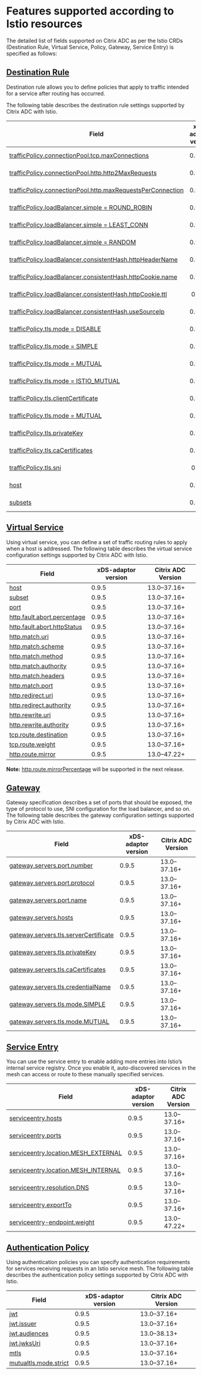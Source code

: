 # Features supported according to Istio resources

The detailed list of fields supported on Citrix ADC as per the Istio CRDs (Destination Rule, Virtual Service, Policy, Gateway, Service Entry) is specified as follows:

## [Destination Rule](https://istio.io/latest/docs/reference/config/networking/destination-rule/)

Destination rule allows you to define policies that apply to traffic intended for a service after routing has occurred.

The following table describes the destination rule settings supported by Citrix ADC with Istio.

| Field                                                      | xDS-adaptor version| Citrix ADC Version |
|------------------------------------------------------------|---------------|-----------------------|
| [trafficPolicy.connectionPool.tcp.maxConnections](https://istio.io/docs/reference/config/networking/v1alpha3/destination-rule/#ConnectionPoolSettings-TCPSettings)          | 0.9.5 | 13.0–37.16+  |
| [trafficPolicy.connectionPool.http.http2MaxRequests](https://istio.io/docs/reference/config/networking/v1alpha3/destination-rule/#ConnectionPoolSettings-HTTPSettings)       | 0.9.5 | 13.0–37.16+ | 
| [trafficPolicy.connectionPool.http.maxRequestsPerConnection](https://istio.io/docs/reference/config/networking/v1alpha3/destination-rule/#ConnectionPoolSettings-HTTPSettings) | 0.9.5 | 13.0–37.16+  |
| [trafficPolicy.loadBalancer.simple = ROUND_ROBIN](https://istio.io/latest/docs/reference/config/networking/destination-rule/#LoadBalancerSettings-SimpleLB)           | 0.9.5 | 13.0–37.16+  | 
| [trafficPolicy.loadBalancer.simple = LEAST_CONN](https://istio.io/latest/docs/reference/config/networking/destination-rule/#LoadBalancerSettings-SimpleLB)          | 0.9.5                     | 13.0–37.16+  | 
| [trafficPolicy.loadBalancer.simple = RANDOM](https://istio.io/latest/docs/reference/config/networking/destination-rule/#LoadBalancerSettings-SimpleLB)               | 0.9.5          | 13.0–37.16+  | 
| [trafficPolicy.loadBalancer.consistentHash.httpHeaderName](https://istio.io/latest/docs/reference/config/networking/destination-rule/#LoadBalancerSettings-ConsistentHashLB)  | 0.9.5  | 13.0–37.16+  | 
| [trafficPolicy.loadBalancer.consistentHash.httpCookie.name](https://istio.io/latest/docs/reference/config/networking/destination-rule/#LoadBalancerSettings-ConsistentHashLB) | 0.9.5   | 13.0–37.16+  | 
| [trafficPolicy.loadBalancer.consistentHash.httpCookie.ttl](https://istio.io/latest/docs/reference/config/networking/destination-rule/#LoadBalancerSettings-ConsistentHashLB-HTTPCookie)   |  0.9.5 | 13.0–37.16+  | 
| [trafficPolicy.loadBalancer.consistentHash.useSourceIp](https://istio.io/latest/docs/reference/config/networking/destination-rule/#LoadBalancerSettings-ConsistentHashLB)      | 0.9.5     | 13.0–37.16+  | 
| [trafficPolicy.tls.mode = DISABLE](https://istio.io/docs/reference/config/networking/v1alpha3/destination-rule/#TLSSettings-TLSmode)                          | 0.9.5  | 13.0–37.16+  | 
| [trafficPolicy.tls.mode = SIMPLE](https://istio.io/docs/reference/config/networking/v1alpha3/destination-rule/#TLSSettings-TLSmode)                         | 0.9.5   | 13.0–37.16+  | 
| [trafficPolicy.tls.mode = MUTUAL](https://istio.io/docs/reference/config/networking/v1alpha3/destination-rule/#TLSSettings-TLSmode)                           | 0.9.5    | 13.0–37.16+  | 
| [trafficPolicy.tls.mode = ISTIO_MUTUAL](https://istio.io/docs/reference/config/networking/v1alpha3/destination-rule/#TLSSettings-TLSmode)                      | 0.9.5           | 13.0–37.16+  | 
| [trafficPolicy.tls.clientCertificate](https://istio.io/docs/reference/config/networking/v1alpha3/destination-rule/#TLSSettings)                         | 0.9.5          | 13.0–37.16+  | 
| [trafficPolicy.tls.mode = MUTUAL](https://istio.io/docs/reference/config/networking/v1alpha3/destination-rule/#TLSSettings-TLSmode)                                 | 0.9.5         | 13.0–37.16+ |
| [trafficPolicy.tls.privateKey](https://istio.io/docs/reference/config/networking/v1alpha3/destination-rule/#TLSSettings)                               | 0.9.5   | 13.0–37.16+  | 
| [trafficPolicy.tls.caCertificates](https://istio.io/docs/reference/config/networking/v1alpha3/destination-rule/#TLSSettings)                           | 0.9.5           | 13.0–37.16+  | 
| [trafficPolicy.tls.sni](https://istio.io/docs/reference/config/networking/v1alpha3/destination-rule/#TLSSettings)                                      |  0.9.5         | 13.0–37.16+  | 
| [host](https://istio.io/docs/reference/config/networking/v1alpha3/destination-rule/#DestinationRule) | 0.9.5         | 13.0–37.16+  | 
| [subsets](https://istio.io/docs/reference/config/networking/v1alpha3/destination-rule/#Subset)    | 0.9.5      | 13.0–37.16+  | 


## [Virtual Service](https://istio.io/latest/docs/reference/config/networking/virtual-service/)

Using virtual service, you can define a set of traffic routing rules to apply when a host is addressed.
The following table describes the virtual service configuration settings supported by Citrix ADC with Istio.

| Field                       | xDS-adaptor version | Citrix ADC Version |
|-----------------------------|---------------|---------------------------|
| [host](https://istio.io/docs/reference/config/networking/v1alpha3/virtual-service/#Destination)                      | 0.9.5         | 13.0–37.16+  | 
| [subset](https://istio.io/docs/reference/config/networking/v1alpha3/virtual-service/#Destination)                    | 0.9.5         | 13.0–37.16+  | 
| [port](https://istio.io/docs/reference/config/networking/v1alpha3/virtual-service/#Destination)                        | 0.9.5         | 13.0–37.16+  | 
| [http.fault.abort.percentage](https://istio.io/docs/reference/config/networking/v1alpha3/virtual-service/#HTTPFaultInjection-Abort) | 0.9.5         | 13.0–37.16+  | 
| [http.fault.abort.httpStatus](https://istio.io/docs/reference/config/networking/v1alpha3/virtual-service/#HTTPFaultInjection-Abort) | 0.9.5          | 13.0–37.16+  | 
| [http.match.uri](https://istio.io/docs/reference/config/networking/v1alpha3/virtual-service/#HTTPMatchRequest)             | 0.9.5                 | 13.0–37.16+  | 
| [http.match.scheme](https://istio.io/docs/reference/config/networking/v1alpha3/virtual-service/#HTTPMatchRequest)          | 0.9.5                  | 13.0–37.16+  | 
| [http.match.method](https://istio.io/docs/reference/config/networking/v1alpha3/virtual-service/#HTTPMatchRequest)          | 0.9.5                  | 13.0–37.16+  | 
| [http.match.authority](https://istio.io/docs/reference/config/networking/v1alpha3/virtual-service/#HTTPMatchRequest)        | 0.9.5                  | 13.0–37.16+  | 
| [http.match.headers](https://istio.io/docs/reference/config/networking/v1alpha3/virtual-service/#HTTPMatchRequest)          | 0.9.5                | 13.0–37.16+  | 
| [http.match.port](https://istio.io/docs/reference/config/networking/v1alpha3/virtual-service/#HTTPMatchRequest)            | 0.9.5                  |13.0–37.16+  | 
| [http.redirect.uri](https://istio.io/docs/reference/config/networking/v1alpha3/virtual-service/#HTTPRedirect)           | 0.9.5                     | 13.0–37.16+  | 
| [http.redirect.authority](https://istio.io/docs/reference/config/networking/v1alpha3/virtual-service/#HTTPRedirect)     | 0.9.5                   | 13.0–37.16+  | 
| [http.rewrite.uri](https://istio.io/docs/reference/config/networking/v1alpha3/virtual-service/#HTTPRewrite)          | 0.9.5              |13.0–37.16+  | 
| [http.rewrite.authority](https://istio.io/docs/reference/config/networking/v1alpha3/virtual-service/#HTTPRewrite)       | 0.9.5         | 13.0–37.16+  | 
| [tcp.route.destination](https://istio.io/docs/reference/config/networking/v1alpha3/virtual-service/#TCPRoute)         | 0.9.5         | 13.0–37.16+  | 
| [tcp.route.weight](https://istio.io/docs/reference/config/networking/v1alpha3/virtual-service/#TCPRoute)         | 0.9.5         | 13.0–37.16+  | 
| [http.route.mirror](https://istio.io/docs/reference/config/networking/virtual-service/#HTTPRoute) | 0.9.5 | 13.0–47.22+  | 

**Note:** [http.route.mirrorPercentage](https://istio.io/docs/reference/config/networking/virtual-service/#HTTPRoute) will be supported in the next release.


## [Gateway](https://istio.io/latest/docs/reference/config/networking/gateway/)

Gateway specification describes a set of ports that should be exposed, the type of protocol to use, SNI configuration for the load balancer, and so on. The following table describes the gateway configuration settings supported by Citrix ADC with Istio.

| Field                                 | xDS-adaptor version | Citrix ADC Version |
|---------------------------------------|---------------|-----------------------------|
| [gateway.servers.port.number](https://istio.io/docs/reference/config/networking/v1alpha3/gateway/#Port)          | 0.9.5         | 13.0–37.16+  | 
| [gateway.servers.port.protocol](https://istio.io/docs/reference/config/networking/v1alpha3/gateway/#Port)        | 0.9.5         | 13.0–37.16+  |
| [gateway.servers.port.name](https://istio.io/docs/reference/config/networking/v1alpha3/gateway/#Port)            | 0.9.5         | 13.0–37.16+  |
| [gateway.servers.hosts](https://istio.io/docs/reference/config/networking/v1alpha3/gateway/#Server)     | 0.9.5         |13.0–37.16+  | 
| [gateway.servers.tls.serverCertificate](https://istio.io/docs/reference/config/networking/v1alpha3/gateway/#Server-TLSOptions) | 0.9.5         | 13.0–37.16+  | 
| [gateway.servers.tls.privateKey](https://istio.io/docs/reference/config/networking/v1alpha3/gateway/#Server-TLSOptions)        | 0.9.5         | 13.0–37.16+  | 
| [gateway.servers.tls.caCertificates](https://istio.io/docs/reference/config/networking/v1alpha3/gateway/#Server-TLSOptions)    | 0.9.5         |13.0–37.16+  | 
| [gateway.servers.tls.credentialName](https://istio.io/docs/reference/config/networking/v1alpha3/gateway/#Server-TLSOptions)   | 0.9.5 |13.0–37.16+  | 
| [gateway.servers.tls.mode.SIMPLE](https://istio.io/docs/reference/config/networking/v1alpha3/gateway/#Server-TLSOptions-TLSmode)       | 0.9.5  | 13.0–37.16+  | 
| [gateway.servers.tls.mode.MUTUAL](https://istio.io/docs/reference/config/networking/v1alpha3/gateway/#Server-TLSOptions-TLSmode)  | 0.9.5        |13.0–37.16+  | 

## [Service Entry](https://istio.io/latest/docs/reference/config/networking/service-entry/)

You can use the service entry to enable adding more entries into Istio’s internal service registry. Once you enable it, auto-discovered services in the mesh can access or route to these manually specified services.

| Field                               | xDS-adaptor version |  Citrix ADC Version |
|-------------------------------------|-----------------------|--------------------- |
| [serviceentry.hosts](https://istio.io/docs/reference/config/networking/v1alpha3/service-entry/#ServiceEntry)                | 0.9.5         | 13.0–37.16+  | 
| [serviceentry.ports](https://istio.io/docs/reference/config/networking/v1alpha3/service-entry/#ServiceEntry)               | 0.9.5         | 13.0–37.16+  | 
| [serviceentry.location.MESH_EXTERNAL](https://istio.io/docs/reference/config/networking/v1alpha3/service-entry/#ServiceEntry-Location) | 0.9.5         |13.0–37.16+  | 
| [serviceentry.location.MESH_INTERNAL](https://istio.io/docs/reference/config/networking/v1alpha3/service-entry/#ServiceEntry-Location) | 0.9.5         |13.0–37.16+  | 
| [serviceentry.resolution.DNS](https://istio.io/docs/reference/config/networking/v1alpha3/service-entry/#ServiceEntry-Resolution)       | 0.9.5         |13.0–37.16+  | 
| [serviceentry.exportTo](https://istio.io/docs/reference/config/networking/v1alpha3/service-entry/#ServiceEntry)  | 0.9.5 | 13.0–37.16+  | 
| [serviceentry-endpoint.weight](https://istio.io/docs/reference/config/networking/service-entry/#ServiceEntry-Location) | 0.9.5 |13.0–47.22+  | 

## [Authentication Policy](https://istio.io/latest/docs/reference/config/security/)

Using authentication policies you can specify authentication requirements for services receiving requests in an Istio service mesh. The following table describes the authentication policy settings supported by Citrix ADC with Istio.

| Field                          | xDS-adaptor version| Citrix ADC Version|
|--------------------------------|----------------------|---------------------| 
| [jwt](https://istio.io/docs/reference/config/security/jwt/#JWTRule)| 0.9.5 |13.0–37.16+  | 
| [jwt.issuer](https://istio.io/docs/reference/config/security/jwt/#JWTRule) | 0.9.5 | 13.0–37.16+  | 
| [jwt.audiences](https://istio.io/docs/reference/config/security/jwt/#JWTRule) | 0.9.5 |13.0–38.13+|
| [jwt.jwksUri](https://istio.io/docs/reference/config/security/jwt/#JWTRule) | 0.9.5 | 13.0–37.16+  |
| [mtls](https://istio.io/latest/docs/reference/config/security/peer_authentication/#PeerAuthentication) | 0.9.5  |13.0–37.16+  | 
| [mutualtls.mode.strict](https://istio.io/latest/docs/reference/config/security/peer_authentication/#PeerAuthentication-MutualTLS-Mode) | 0.9.5 |13.0–37.16+  |
